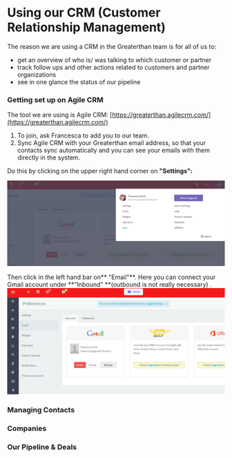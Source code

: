 # Using our CRM \(Customer Relationship Management\)

The reason we are using a CRM in the Greaterthan team is for all of us to:

* get an overview of who is/ was talking to which customer or partner
* track follow ups and other actions related to customers and partner organizations
* see in one glance the status of our pipeline 

### Getting set up on Agile CRM

The tool we are using is Agile CRM: [https://greaterthan.agilecrm.com/](https://greaterthan.agilecrm.com/)

1. To join, ask Francesca to add you to our team. 
2. Sync Agile CRM with your Greaterthan email address, so that your contacts sync automatically and you can see your emails with them directly in the system. 

Do this by clicking on the upper right hand corner on **"Settings":**

![](/assets/agilecrm1.png)

Then click in the left hand bar on** "Email"**. Here you can connect your Gmail account under **"Inbound" **\(outbound is not really necessary\) .  ![](/assets/agilecrm2.png)

### Managing Contacts



### Companies



### Our Pipeline & Deals



